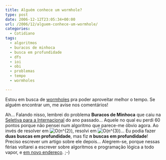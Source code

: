 ```yaml
---
title: Alguém conhece um wormhole?
type: post
date: 2006-12-12T23:05:34+00:00
url: /2006/12/alguem-conhece-um-wormhole/
categories:
  - Cotidiano
tags:
  - algoritmos
  - buracos de minhoca
  - busca em profundidade
  - dfs
  - ioi
  - obi
  - problemas
  - tempo
  - wormholes

---
```

Estou em busca de [wormholes][1] pra poder aproveitar melhor o tempo. Se alguém encontrar um, me avise nos comentários!

Ah… Falando nisso, lembrei do problema **Buracos de Minhoca** que caiu na [Seletiva para a Internacional][2] do ano passado… Aquele no qual eu perdi 60 pontos porque não pensei num algoritmo que parece-me óbvio agora. Ao invés de resolver em <img src='https://s0.wp.com/latex.php?latex=O%28n%5E%7B2%7D%29&bg=T&fg=000000&s=0' alt='O(n^{2})' title='O(n^{2})' class='latex' />, resolvi em <img src='https://s0.wp.com/latex.php?latex=O%28n%5E%7B3%7D%29&bg=T&fg=000000&s=0' alt='O(n^{3})' title='O(n^{3})' class='latex' />… Eu podia fazer **duas buscas em profundidade**, mas fiz **n buscas em profundidade**! Preciso escrever um artigo sobre ele depois… Alegrem-se, porque nessas férias voltarei a escrever sobre algoritmos e programação lógica a todo vapor, e [em novo endereço][3]. ;-)

 [1]: http://en.wikipedia.org/wiki/Wormhole
 [2]: http://olimpiada.ic.unicamp.br
 [3]: http://algoritmos.tiagomadeira.net

